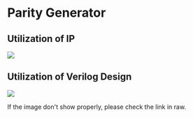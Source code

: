 # Parity Generator


## Utilization of IP
![]([https://hackmd.io/_uploads/BJkuM-QA2.png](https://github.com/neilyes52/SoCLab/blob/e3cf081c1921bdbec87c3ff8f6c9a5c2a0753ed6/parity_generator/upload_15d00392b35f1757ff576ad89fb05845.png?raw=true))


## Utilization of Verilog Design
![](https://hackmd.io/_uploads/HJ8FnfR6n.png)

If the image don't show properly, please check the link in raw.



